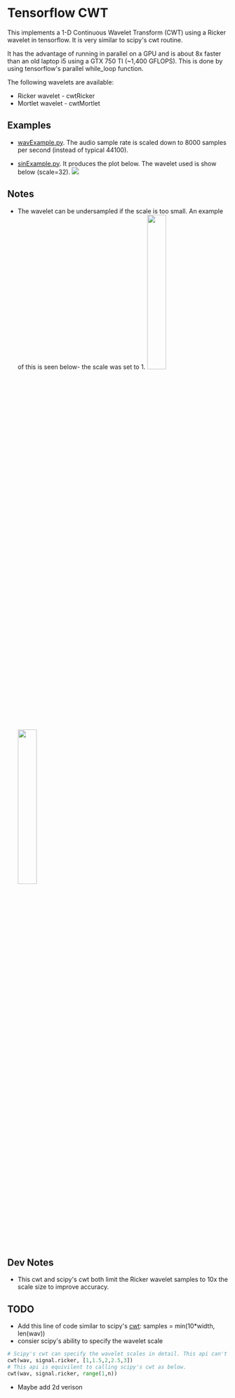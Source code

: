 # Tensorflow CWT
This implements a 1-D Continuous Wavelet Transform (CWT) using a Ricker wavelet in tensorflow. It is very similar to scipy's cwt routine.

It has the advantage of running in parallel on a GPU and is about 8x faster than an old laptop i5 using a GTX 750 TI (~1,400 GFLOPS). This is done by using tensorflow's parallel while_loop function.

The following wavelets are available:
* Ricker wavelet - cwtRicker
* Mortlet wavelet - cwtMortlet

## Examples
* [wavExample.py](https://github.com/nickgeoca/cwt-tensorflow/blob/master/wavExample.py). The audio sample rate is scaled down to 8000 samples per second (instead of typical 44100).

* [sinExample.py](https://github.com/nickgeoca/cwt-tensorflow/blob/master/sinExample.py). It produces the plot below. The wavelet used is show below (scale=32).
![](https://github.com/nickgeoca/cwt-tensorflow/blob/master/mortletCWT.png)

## Notes
* The wavelet can be undersampled if the scale is too small. An example of this is seen below- the scale was set to 1. 
<img src="https://github.com/nickgeoca/cwt-tensorflow/blob/master/undersampled-wavelet-p1.png" width="30%" height="30%"><img src="https://github.com/nickgeoca/cwt-tensorflow/blob/master/undersampled-wavelet-p2.png" width="30%" height="30%">

## Dev Notes
* This cwt and scipy's cwt both limit the Ricker wavelet samples to 10x the scale size to improve accuracy. 

## TODO
* Add this line of code similar to scipy's [cwt](https://github.com/scipy/scipy/blob/63bcdc4eeafa59553c00e44343dbb38380bd9d45/scipy/signal/wavelets.py#L362): samples = min(10*width, len(wav))
* consier scipy's ability to specify the wavelet scale
```python
# Scipy's cwt can specify the wavelet scales in detail. This api can't do that.
cwt(wav, signal.ricker, [1,1.5,2,2.5,3])
# This api is equivilent to calling scipy's cwt as below.
cwt(wav, signal.ricker, range(1,n))
```
* Maybe add 2d verison
